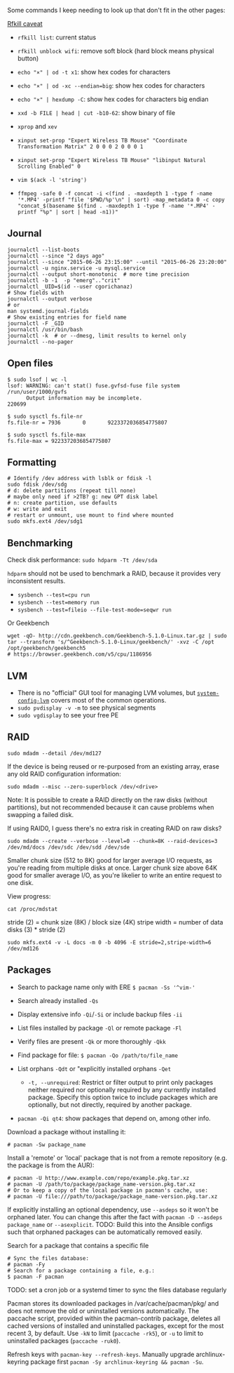 Some commands I keep needing to look up that don't fit in the other pages:

[Rfkill caveat](https://wiki.archlinux.org/index.php/Wireless_network_configuration#Rfkill_caveat)

* `rfkill list`: current status
* `rfkill unblock wifi`: remove soft block (hard block means physical button)

* `echo "×" | od -t x1`: show hex codes for characters
* `echo "×" | od -xc --endian=big`: show hex codes for characters
* `echo "×" | hexdump -C`: show hex codes for characters big endian
* `xxd -b FILE | head | cut -b10-62`: show binary of file

* `xprop` and `xev`

* `xinput set-prop "Expert Wireless TB Mouse" "Coordinate Transformation Matrix" 2 0 0 0 2 0 0 0 1`
* `xinput set-prop "Expert Wireless TB Mouse" "libinput Natural Scrolling Enabled" 0`

* `vim $(ack -l 'string')`

* `ffmpeg -safe 0 -f concat -i <(find . -maxdepth 1 -type f -name '*.MP4'
  -printf "file '$PWD/%p'\n" | sort) -map_metadata 0 -c copy "concat_$(basename
  $(find . -maxdepth 1 -type f -name '*.MP4' -printf "%p" | sort | head -n1))"`

## Journal

    journalctl --list-boots
    journalctl --since "2 days ago"
    journalctl --since "2015-06-26 23:15:00" --until "2015-06-26 23:20:00"
    journalctl -u nginx.service -u mysql.service
    journalctl --output short-monotonic  # more time precision
    journalctl -b -1  -p "emerg".."crit"
    journalctl _UID=$(id --user cgorichanaz)
    # Show fields with
    journalctl --output verbose
    # or
    man systemd.journal-fields
    # Show existing entries for field name
    journalctl -F _GID
    journalctl /usr/bin/bash
    journalctl -k  # or --dmesg, limit results to kernel only
    journalctl --no-pager


## Open files

    $ sudo lsof | wc -l
    lsof: WARNING: can't stat() fuse.gvfsd-fuse file system /run/user/1000/gvfs
          Output information may be incomplete.
    220699
    
    $ sudo sysctl fs.file-nr
    fs.file-nr = 7936       0       9223372036854775807
    
    $ sudo sysctl fs.file-max
    fs.file-max = 9223372036854775807

## Formatting

    # Identify /dev address with lsblk or fdisk -l
    sudo fdisk /dev/sdg
    # d: delete partitions (repeat till none)
    # maybe only need if >2TB? g: new GPT disk label
    # n: create partition, use defaults
    # w: write and exit
    # restart or unmount, use mount to find where mounted
    sudo mkfs.ext4 /dev/sdg1


## Benchmarking

Check disk performance: `sudo hdparm -Tt /dev/sda`

`hdparm` should not be used to benchmark a RAID, because it provides very inconsistent results.

* `sysbench --test=cpu run`
* `sysbench --test=memory run`
* `sysbench --test=fileio --file-test-mode=seqwr run`

Or Geekbench

    wget -qO- http://cdn.geekbench.com/Geekbench-5.1.0-Linux.tar.gz | sudo tar --transform 's/^Geekbench-5.1.0-Linux/geekbench/' -xvz -C /opt
    /opt/geekbench/geekbench5
    # https://browser.geekbench.com/v5/cpu/1186956



## LVM

* There is no "official" GUI tool for managing LVM volumes, but
[`system-config-lvm`](https://aur.archlinux.org/packages/system-config-lvm/)
covers most of the common operations.
* `sudo pvdisplay -v -m` to see physical segments
* `sudo vgdisplay` to see your free PE

## RAID

    sudo mdadm --detail /dev/md127

If the device is being reused or re-purposed from an existing array, erase any
old RAID configuration information:

    sudo mdadm --misc --zero-superblock /dev/<drive>

Note: It is possible to create a RAID directly on the raw disks (without
partitions), but not recommended because it can cause problems when swapping
a failed disk.

If using RAID0, I guess there's no extra risk in creating RAID on raw disks?

    sudo mdadm --create --verbose --level=0 --chunk=8K --raid-devices=3 /dev/md/docs /dev/sdc /dev/sdd /dev/sde

Smaller chunk size (512 to 8K) good for larger average I/O requests, as you're
reading from multiple disks at once. Larger chunk size above 64K good for
smaller average I/O, as you're likelier to write an entire request to one disk.

View progress:

    cat /proc/mdstat

stride (2) = chunk size (8K) / block size (4K)
stripe width = number of data disks (3) * stride (2)

    sudo mkfs.ext4 -v -L docs -m 0 -b 4096 -E stride=2,stripe-width=6 /dev/md126


## Packages

* Search to package name only with ERE `$ pacman -Ss '^vim-'`
* Search already installed `-Qs`
* Display extensive info `-Qi`/`-Si` or include backup files `-ii`
* List files installed by package `-Ql` or remote package `-Fl`
* Verify files are present `-Qk` or more thoroughly `-Qkk`
* Find package for file: `$ pacman -Qo /path/to/file_name`
* List orphans `-Qdt` or "explicitly installed orphans `-Qet`
    *  `-t, --unrequired`: Restrict or filter output to print only packages
       neither required nor optionally required by any currently installed
       package. Specify this option twice to include packages which are
       optionally, but not directly, required by another package.


* `pacman -Qi qt4`: show packages that depend on, among other info.

Download a package without installing it:

    # pacman -Sw package_name

Install a 'remote' or 'local' package that is not from a remote repository (e.g.
the package is from the AUR):

    # pacman -U http://www.example.com/repo/example.pkg.tar.xz
    # pacman -U /path/to/package/package_name-version.pkg.tar.xz
    # Or to keep a copy of the local package in pacman's cache, use:
    # pacman -U file:///path/to/package/package_name-version.pkg.tar.xz

If explicitly installing an optional dependency, use `--asdeps` so it won't be
orphaned later. You can change this after the fact with `pacman -D --asdeps
package_name` or `--asexplicit`. TODO: Build this into the Ansible configs such
that orphaned packages can be automatically removed easily.

Search for a package that contains a specific file

    # Sync the files database:
    # pacman -Fy
    # Search for a package containing a file, e.g.:
    $ pacman -F pacman

TODO: set a cron job or a systemd timer to sync the files database regularly

Pacman stores its downloaded packages in /var/cache/pacman/pkg/ and does not
remove the old or uninstalled versions automatically. The paccache script,
provided within the pacman-contrib package, deletes all cached versions of
installed and uninstalled packages, except for the most recent 3, by default.
Use `-kN` to limit (`paccache -rk5`), or `-u` to limit to uninstalled packages
(`paccache -ruk0`).

Refresh keys with `pacman-key --refresh-keys`. Manually upgrade
archlinux-keyring package first `pacman -Sy archlinux-keyring && pacman -Su`.
